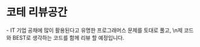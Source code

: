 <h1>코테 리뷰공간</h1>
<p>- IT 기업 공채에 많이 활용된다고 유명한 프로그래머스 문제를 토대로 풀고, \n제 코드와 BEST로 생각하는 코드를 함께 리뷰 할 예정입니다.</p>
